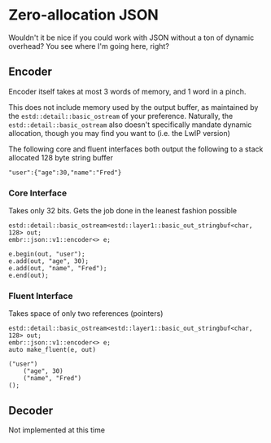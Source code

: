 # Zero-allocation JSON

Wouldn't it be nice if you could work with JSON without a ton of dynamic overhead?
You see where I'm going here, right?

## Encoder

Encoder itself takes at most 3 words of memory, and 1 word in a pinch.

This does not include memory used by the output buffer, as maintained by
the `estd::detail::basic_ostream` of your preference.  Naturally, the
`estd::detail::basic_ostream` also doesn't specifically mandate dynamic
allocation, though you may find you want to (i.e. the LwIP version)

The following core and fluent interfaces both output the following to a stack allocated 128 byte string buffer

```
"user":{"age":30,"name":"Fred"}
```

### Core Interface

Takes only 32 bits.  Gets the job done in the leanest fashion possible

```
estd::detail::basic_ostream<estd::layer1::basic_out_stringbuf<char, 128> out;
embr::json::v1::encoder<> e;

e.begin(out, "user");
e.add(out, "age", 30);
e.add(out, "name", "Fred");
e.end(out);
```

### Fluent Interface

Takes space of only two references (pointers)

```
estd::detail::basic_ostream<estd::layer1::basic_out_stringbuf<char, 128> out;
embr::json::v1::encoder<> e;
auto make_fluent(e, out)

("user")
    ("age", 30)
    ("name", "Fred")
();
```

## Decoder

Not implemented at this time
